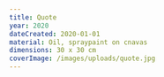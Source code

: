 ```yaml
---
title: Quote
year: 2020
dateCreated: 2020-01-01
material: Oil, spraypaint on cnavas
dimensions: 30 x 30 cm
coverImage: /images/uploads/quote.jpg
---
```

